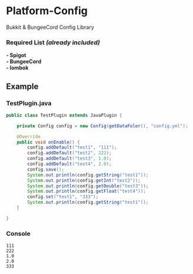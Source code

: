 # Platform-Config

Bukkit & BungeeCord Config Library

### __Required List__ _(already included)_
__- Spigot__\
__- BungeeCord__\
__- lombok__

## Example
### TestPlugin.java
``` Java
public class TestPlugin extends JavaPlugin {

    private Config config = new Config(getDataFoler(), "config.yml");

    @Override
    public void onEnable() {
        config.addDefault("test1", "111");
        config.addDefault("test2", 222);
        config.addDefault("test3", 1.0);
        config.addDefault("test4", 2.0);
        config.save();
        System.out.println(config.getString("test1"));
        System.out.println(config.getInt("test2"));
        System.out.println(config.getDouble("test3"));
        System.out.println(config.getFloat("test4"));
        config.set("test1", "333");
        System.out.println(config.getString("test1"));
    }

}
```

### Console
``` text
111
222
1.0
2.0
333
```